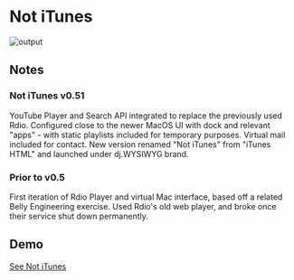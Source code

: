 # Not iTunes

![output](https://raw.github.com/villanuv/itunes-html/master/images/screen.jpg)

## Notes

### Not iTunes v0.51

YouTube Player and Search API integrated to replace the previously used Rdio. Configured close to the newer MacOS UI with dock and relevant "apps" - with static playlists included for temporary purposes. Virtual mail included for contact. New version renamed "Not iTunes" from "iTunes HTML" and launched under dj.WYSIWYG brand. 

### Prior to v0.5

First iteration of Rdio Player and virtual Mac interface, based off a related Belly Engineering exercise. Used Rdio's old web player, and broke once their service shut down permanently.

## Demo

[See Not iTunes](http://not-itunes.djwysiwyg.com/)